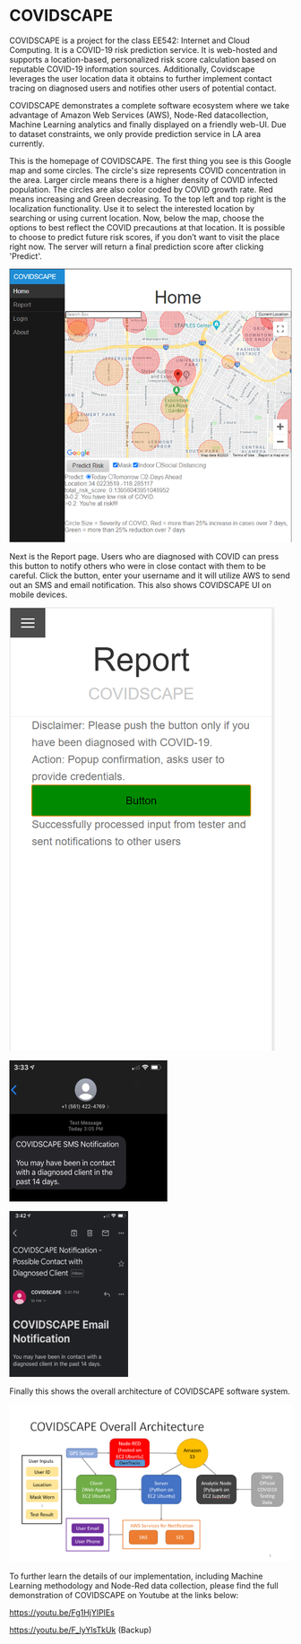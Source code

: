 # COVIDSCAPE
COVIDSCAPE is a project for the class EE542: Internet and Cloud Computing. It is a COVID-19 risk prediction service. It is web-hosted and supports a location-based, personalized risk score calculation based on reputable COVID-19 information sources. Additionally, Covidscape leverages the user location data it obtains to further implement contact tracing on diagnosed users and notifies other users of potential contact. 

COVIDSCAPE demonstrates a complete software ecosystem where we take advantage of Amazon Web Services (AWS), Node-Red datacollection, Machine Learning analytics and finally displayed on a friendly web-UI. Due to dataset constraints, we only provide prediction service in LA area currently.

This is the homepage of COVIDSCAPE. The first thing you see is this Google map and some circles. The circle's size represents COVID concentration in the area. Larger circle means there is a higher density of COVID infected population. The circles are also color coded by COVID growth rate. Red means increasing and Green decreasing. To the top left and top right is the localization functionality. Use it to select the interested location by searching or using current location. Now, below the map, choose the options to best reflect the COVID precautions at that location. It is possible to choose to predict future risk scores, if you don’t want to visit the place right now. The server will return a final prediction score after clicking 'Predict'.

![Home Page](webproject/pics/home1.PNG)

Next is the Report page. Users who are diagnosed with COVID can press this button to notify others who were in close contact with them to be careful.
Click the button, enter your username and it will utilize AWS to send out an SMS and email notification. This also shows COVIDSCAPE UI on mobile devices.

![Report Page](webproject/pics/report1.PNG)

![SMS](webproject/pics/sms.png)

![email](webproject/pics/email.png)

Finally this shows the overall architecture of COVIDSCAPE software system.

![Architecture](webproject/pics/architecture.PNG)


To further learn the details of our implementation, including Machine Learning methodology and Node-Red data collection, please find the full demonstration of COVIDSCAPE on Youtube at the links below: 

https://youtu.be/Fg1HjYlPIEs

https://youtu.be/F_lyYlsTkUk (Backup)

